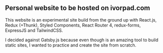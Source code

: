 ## Personal website to be hosted on ivorpad.com

This website is an experimental site build from the ground up with React.js, Redux (+Thunk), Styled Components, React Router 4, redux-forms, ExpressJS and TailwindCSS. 

I decided against Gatsby.js because even though is an amazing tool to build static sites, I wanted to practice and create the site from scratch.